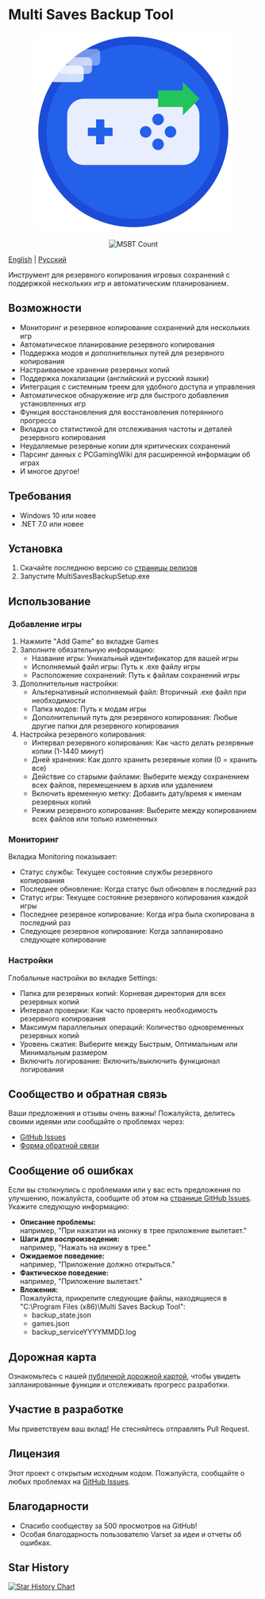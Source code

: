 # Multi Saves Backup Tool

<p align="center">
   <img alt="MSBT Logo" src="msbt_logo.png">
</p>

<p align="center">
   <img alt="MSBT Count" src="https://count.lukiuwu.xyz/@MSBT?name=MSBT&theme=rule34&padding=7&offset=0&align=top&scale=1&pixelated=1&darkmode=auto">
</p>

[English](README.md) | [Русский](README.ru.md)

Инструмент для резервного копирования игровых сохранений с поддержкой нескольких игр и автоматическим планированием.

## Возможности

- Мониторинг и резервное копирование сохранений для нескольких игр
- Автоматическое планирование резервного копирования
- Поддержка модов и дополнительных путей для резервного копирования
- Настраиваемое хранение резервных копий
- Поддержка локализации (английский и русский языки)
- Интеграция с системным треем для удобного доступа и управления
- Автоматическое обнаружение игр для быстрого добавления установленных игр
- Функция восстановления для восстановления потерянного прогресса
- Вкладка со статистикой для отслеживания частоты и деталей резервного копирования
- Неудаляемые резервные копии для критических сохранений
- Парсинг данных с PCGamingWiki для расширенной информации об играх
- И многое другое!

## Требования

- Windows 10 или новее
- .NET 7.0 или новее

## Установка

1. Скачайте последнюю версию со [страницы релизов](https://github.com/TheNightlyGod/MSBT/releases)
2. Запустите MultiSavesBackupSetup.exe

## Использование

### Добавление игры

1. Нажмите "Add Game" во вкладке Games
2. Заполните обязательную информацию:
    - Название игры: Уникальный идентификатор для вашей игры
    - Исполняемый файл игры: Путь к .exe файлу игры
    - Расположение сохранений: Путь к файлам сохранений игры
3. Дополнительные настройки:
    - Альтернативный исполняемый файл: Вторичный .exe файл при необходимости
    - Папка модов: Путь к модам игры
    - Дополнительный путь для резервного копирования: Любые другие папки для резервного копирования
4. Настройка резервного копирования:
    - Интервал резервного копирования: Как часто делать резервные копии (1-1440 минут)
    - Дней хранения: Как долго хранить резервные копии (0 = хранить все)
    - Действие со старыми файлами: Выберите между сохранением всех файлов, перемещением в архив или удалением
    - Включить временную метку: Добавить дату/время к именам резервных копий
    - Режим резервного копирования: Выберите между копированием всех файлов или только измененных

### Мониторинг

Вкладка Monitoring показывает:

- Статус службы: Текущее состояние службы резервного копирования
- Последнее обновление: Когда статус был обновлен в последний раз
- Статус игры: Текущее состояние резервного копирования каждой игры
- Последнее резервное копирование: Когда игра была скопирована в последний раз
- Следующее резервное копирование: Когда запланировано следующее копирование

### Настройки

Глобальные настройки во вкладке Settings:

- Папка для резервных копий: Корневая директория для всех резервных копий
- Интервал проверки: Как часто проверять необходимость резервного копирования
- Максимум параллельных операций: Количество одновременных резервных копий
- Уровень сжатия: Выберите между Быстрым, Оптимальным или Минимальным размером
- Включить логирование: Включить/выключить функционал логирования

## Сообщество и обратная связь

Ваши предложения и отзывы очень важны! Пожалуйста, делитесь своими идеями или сообщайте о проблемах через:

- [GitHub Issues](https://github.com/TheNightlyGod/MSBT/issues)
- [Форма обратной связи](https://feedback.lukiuwu.xyz/s/cmc8eps900015om012ayu33yh)

## Сообщение об ошибках

Если вы столкнулись с проблемами или у вас есть предложения по улучшению, пожалуйста, сообщите об этом
на [странице GitHub Issues](https://github.com/TheNightlyGod/MSBT/issues). Укажите следующую информацию:

- **Описание проблемы:**  
  например, "При нажатии на иконку в трее приложение вылетает."
- **Шаги для воспроизведения:**  
  например, "Нажать на иконку в трее."
- **Ожидаемое поведение:**  
  например, "Приложение должно открыться."
- **Фактическое поведение:**  
  например, "Приложение вылетает."
- **Вложения:**  
  Пожалуйста, прикрепите следующие файлы, находящиеся в "C:\Program Files (x86)\Multi Saves Backup Tool":
    - backup_state.json
    - games.json
    - backup_serviceYYYYMMDD.log

## Дорожная карта

Ознакомьтесь с
нашей [публичной дорожной картой](https://plane.lukiuwu.xyz/spaces/issues/737ad55bb00441cf9219319ef0483a71), чтобы
увидеть запланированные функции и отслеживать прогресс разработки.

## Участие в разработке

Мы приветствуем ваш вклад! Не стесняйтесь отправлять Pull Request.

## Лицензия

Этот проект с открытым исходным кодом. Пожалуйста, сообщайте о любых проблемах
на [GitHub Issues](https://github.com/TheNightlyGod/MSBT/issues).

## Благодарности

- Спасибо сообществу за 500 просмотров на GitHub!
- Особая благодарность пользователю Varset за идеи и отчеты об ошибках.

## Star History

<a href="https://www.star-history.com/?repos=journey-ad/Moe-Counter&type=Date#TheNightlyGod/MSBT&Date">
 <picture>
   <source media="(prefers-color-scheme: dark)" srcset="https://api.star-history.com/svg?repos=TheNightlyGod/MSBT&type=Date&theme=dark" />
   <source media="(prefers-color-scheme: light)" srcset="https://api.star-history.com/svg?repos=TheNightlyGod/MSBT&type=Date" />
   <img alt="Star History Chart" src="https://api.star-history.com/svg?repos=TheNightlyGod/MSBT&type=Date" />
 </picture>
</a>